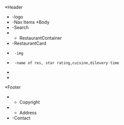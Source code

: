 *Header
*  -logo
*  -Nav Items
*Body
* -Search
* - RestaurantContainer
*    -RestaurantCard
*      -img
*      -name of res, star rating,cuisine,dilevery time 
*
*
*Footer
* - Copyright
* - Address
* -Contact